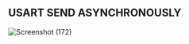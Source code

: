 ## USART SEND ASYNCHRONOUSLY 

![Screenshot (172)](https://github.com/alaawahba13/MasterEmbeddedSystems/assets/101985923/ec7e86f5-dbf6-4986-9c7b-ef2315fd32a5)
